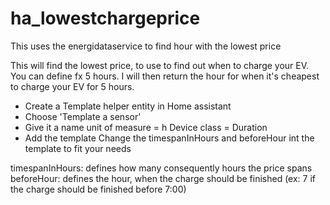 # ha_lowestchargeprice
This uses the energidataservice to find hour with the lowest price

This will find the lowest price, to use to find out when to charge your EV.
You can define fx 5 hours. I will then return the hour for when it's cheapest to charge your EV for 5 hours.

- Create a Template helper entity in Home assistant
- Choose 'Template a sensor'
- Give it a name
  unit of measure = h
  Device class = Duration
- Add the template
  Change the timespanInHours and beforeHour int the template to fit your needs

timespanInHours: defines how many consequently hours the price spans
beforeHour: defines the hour, when the charge should be finished (ex: 7 if the charge should be finished before 7:00)
